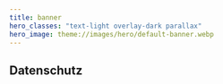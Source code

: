 ```yaml
---
title: banner
hero_classes: "text-light overlay-dark parallax"
hero_image: theme://images/hero/default-banner.webp
---
```


## Datenschutz
